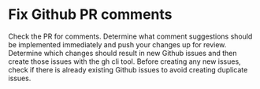# Fix Github PR comments

Check the PR for comments. Determine what comment suggestions should be implemented immediately and push your changes up for review. Determine which changes should result in new Github issues and then create those issues with the gh cli tool. Before creating any new issues, check if there is already existing Github issues to avoid creating duplicate issues.
